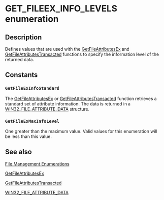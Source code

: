 # GET_FILEEX_INFO_LEVELS enumeration

## Description

Defines values that are used with the
[GetFileAttributesEx](https://learn.microsoft.com/windows/desktop/api/fileapi/nf-fileapi-getfileattributesexa) and
[GetFileAttributesTransacted](https://learn.microsoft.com/windows/desktop/api/winbase/nf-winbase-getfileattributestransacteda) functions to
specify the information level of the returned data.

## Constants

### `GetFileExInfoStandard`

The [GetFileAttributesEx](https://learn.microsoft.com/windows/desktop/api/fileapi/nf-fileapi-getfileattributesexa) or
[GetFileAttributesTransacted](https://learn.microsoft.com/windows/desktop/api/winbase/nf-winbase-getfileattributestransacteda) function
retrieves a standard set of attribute information. The data is returned in a
[WIN32_FILE_ATTRIBUTE_DATA](https://learn.microsoft.com/windows/desktop/api/fileapi/ns-fileapi-win32_file_attribute_data)
structure.

### `GetFileExMaxInfoLevel`

One greater than the maximum value. Valid values for this enumeration will be less than this value.

## See also

[File Management Enumerations](https://learn.microsoft.com/windows/desktop/FileIO/file-management-enumerations)

[GetFileAttributesEx](https://learn.microsoft.com/windows/desktop/api/fileapi/nf-fileapi-getfileattributesexa)

[GetFileAttributesTransacted](https://learn.microsoft.com/windows/desktop/api/winbase/nf-winbase-getfileattributestransacteda)

[WIN32_FILE_ATTRIBUTE_DATA](https://learn.microsoft.com/windows/desktop/api/fileapi/ns-fileapi-win32_file_attribute_data)
